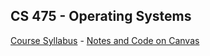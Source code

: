 ## CS 475 - Operating Systems

[Course Syllabus](CS475-syllabus.pdf) - [Notes and Code on Canvas](https://canvas.pugetsound.edu)

<!-- David's schedule generator! Do not touch -->
<div id="schedule">&nbsp;</div>
<script type="text/javascript" src="../calendar.js"></script>
<script type="text/javascript" src="schedule.js"></script>
<!-- End -->
